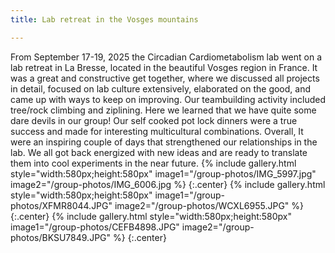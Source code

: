 ```yaml
---
title: Lab retreat in the Vosges mountains

---
```


From September 17-19, 2025 the Circadian Cardiometabolism lab went on a lab retreat in La Bresse, located in the beautiful Vosges region in France. It was a great and constructive get together, where we discussed all projects in detail, focused on lab culture extensively, elaborated on the good, and came up with ways to keep on improving. Our teambuilding activity included tree/rock climbing and ziplining. Here we learned that we have quite some dare devils in our group! Our self cooked pot lock dinners were a true success and made for interesting multicultural combinations. Overall, It were an inspiring couple of days that strengthened our relationships in the lab. We all got back energized with new ideas and are ready to translate them into cool experiments in the near future.
{% include gallery.html style="width:580px;height:580px" image1="/group-photos/IMG_5997.jpg" image2="/group-photos/IMG_6006.jpg  %} {:.center}
{% include gallery.html style="width:580px;height:580px" image1="/group-photos/XFMR8044.JPG" image2="/group-photos/WCXL6955.JPG"  %} {:.center}
{% include gallery.html style="width:580px;height:580px" image1="/group-photos/CEFB4898.JPG" image2="/group-photos/BKSU7849.JPG"  %} {:.center}


 


